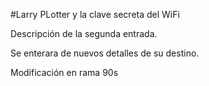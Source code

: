 #Larry PLotter y la clave secreta del WiFi

Descripción de la segunda entrada.

Se enterara de nuevos detalles de su destino.

Modificación en rama 90s
